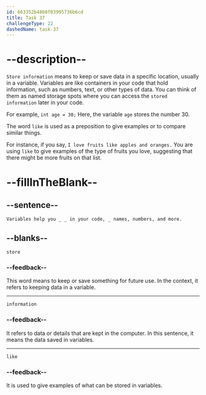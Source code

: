 ```yaml
---
id: 663352b4860f03995736b6cd
title: Task 37
challengeType: 22
dashedName: task-37
---
```


<!--
AUDIO REFERENCE:
Sophia: Variables help you store information in your code, like names, numbers, and more.
-->

# --description--

`Store information` means to keep or save data in a specific location, usually in a variable. Variables are like containers in your code that hold information, such as numbers, text, or other types of data. You can think of them as named storage spots where you can access the `stored information` later in your code.

For example, `int age = 30;` Here, the variable `age` stores the number 30.

The word `like` is used as a preposition to give examples or to compare similar things.

For instance, if you say, `I love fruits like apples and oranges.` You are using `like` to give examples of the type of fruits you love, suggesting that there might be more fruits on that list.

# --fillInTheBlank--

## --sentence--

`Variables help you _ _ in your code, _ names, numbers, and more.`

## --blanks--

`store`

### --feedback--

This word means to keep or save something for future use. In the context, it refers to keeping data in a variable.

---

`information`

### --feedback--

It refers to data or details that are kept in the computer. In this sentence, it means the data saved in variables.

---

`like`

### --feedback--

It is used to give examples of what can be stored in variables.
